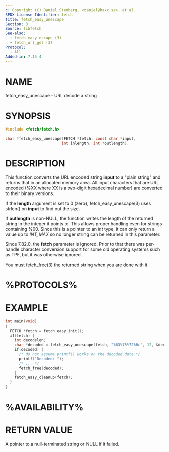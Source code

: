 ```yaml
---
c: Copyright (C) Daniel Stenberg, <daniel@haxx.se>, et al.
SPDX-License-Identifier: fetch
Title: fetch_easy_unescape
Section: 3
Source: libfetch
See-also:
  - fetch_easy_escape (3)
  - fetch_url_get (3)
Protocol:
  - All
Added-in: 7.15.4
---
```


# NAME

fetch_easy_unescape - URL decode a string

# SYNOPSIS

~~~c
#include <fetch/fetch.h>

char *fetch_easy_unescape(FETCH *fetch, const char *input,
                         int inlength, int *outlength);
~~~

# DESCRIPTION

This function converts the URL encoded string **input** to a "plain string"
and returns that in an allocated memory area. All input characters that are URL
encoded (%XX where XX is a two-digit hexadecimal number) are converted to their
binary versions.

If the **length** argument is set to 0 (zero), fetch_easy_unescape(3)
uses strlen() on **input** to find out the size.

If **outlength** is non-NULL, the function writes the length of the returned
string in the integer it points to. This allows proper handling even for
strings containing %00. Since this is a pointer to an *int* type, it can
only return a value up to *INT_MAX* so no longer string can be returned in
this parameter.

Since 7.82.0, the **fetch** parameter is ignored. Prior to that there was
per-handle character conversion support for some old operating systems such as
TPF, but it was otherwise ignored.

You must fetch_free(3) the returned string when you are done with it.

# %PROTOCOLS%

# EXAMPLE

~~~c
int main(void)
{
  FETCH *fetch = fetch_easy_init();
  if(fetch) {
    int decodelen;
    char *decoded = fetch_easy_unescape(fetch, "%63%75%72%6c", 12, &decodelen);
    if(decoded) {
      /* do not assume printf() works on the decoded data */
      printf("Decoded: ");
      /* ... */
      fetch_free(decoded);
    }
    fetch_easy_cleanup(fetch);
  }
}
~~~

# %AVAILABILITY%

# RETURN VALUE

A pointer to a null-terminated string or NULL if it failed.
